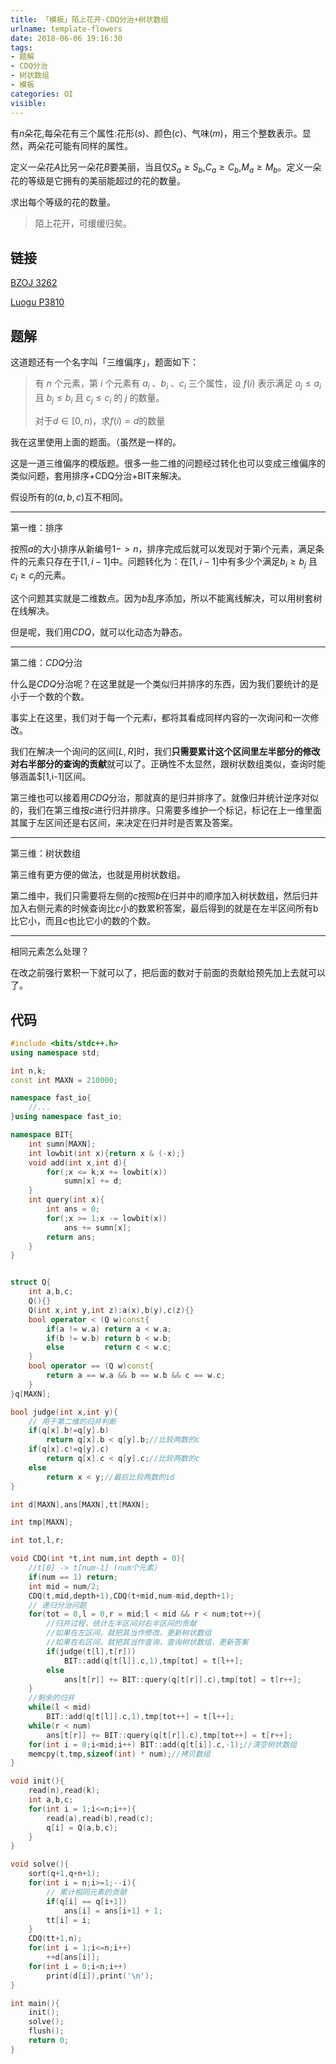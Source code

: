 ```yaml
---
title: 「模板」陌上花开-CDQ分治+树状数组
urlname: template-flowers
date: 2018-06-06 19:16:30
tags:
- 题解
- CDQ分治
- 树状数组
- 模板
categories: OI
visible:
---
```


有$n$朵花,每朵花有三个属性:花形($s$)、颜色($c$)、气味($m$)，用三个整数表示。显然，两朵花可能有同样的属性。

定义一朵花$A$比另一朵花$B$要美丽，当且仅$S_a\geq S_b$,$C_a\geq C_b$,$M_a \geq M_b$。定义一朵花的等级是它拥有的美丽能超过的花的数量。

求出每个等级的花的数量。

<!-- more -->

> 陌上花开，可缓缓归矣。

## 链接

[BZOJ 3262](https://www.lydsy.com/JudgeOnline/problem.php?id=3262)

[Luogu P3810](https://www.luogu.org/problemnew/show/P3810)

## 题解

这道题还有一个名字叫「三维偏序」，题面如下：

> 有 $n$ 个元素，第 $i$ 个元素有 $a_i$ 、$b_i$ 、$c_i$ 三个属性，设 $f(i)$ 表示满足 $a_j \leq a_i$ 且 $b_j \leq b_i$ 且 $c_j \leq c_i$ 的 $j$ 的数量。
>
> 对于$d \in [0, n)$，求$f(i) = d$的数量

我在这里使用上面的题面。（虽然是一样的。

这是一道三维偏序的模版题。很多一些二维的问题经过转化也可以变成三维偏序的类似问题，套用排序+CDQ分治+BIT来解决。

假设所有的$(a,b,c)$互不相同。

- - -

第一维：排序

按照$a$的大小排序从新编号$1 -> n$，排序完成后就可以发现对于第$i$个元素，满足条件的元素只存在于$[1,i-1]$中。问题转化为：在$[1,i-1]$中有多少个满足$b_i \geq b_j$ 且 $c_i \geq c_j$的元素。

这个问题其实就是二维数点。因为$b$乱序添加，所以不能离线解决，可以用树套树在线解决。

但是呢，我们用$CDQ$，就可以化动态为静态。

- - -

第二维：$CDQ$分治

什么是$CDQ$分治呢？在这里就是一个类似归并排序的东西，因为我们要统计的是小于一个数的个数。

事实上在这里，我们对于每一个元素$i$，都将其看成同样内容的一次询问和一次修改。

我们在解决一个询问的区间$[L,R]$时，我们**只需要累计这个区间里左半部分的修改对右半部分的查询的贡献**就可以了。正确性不太显然，跟树状数组类似，查询时能够涵盖$[1,i-1]区间。

第三维也可以接着用$CDQ$分治，那就真的是归并排序了。就像归并统计逆序对似的，我们在第三维按$c$进行归并排序。只需要多维护一个标记，标记在上一维里面其属于左区间还是右区间，来决定在归并时是否累及答案。

- - -

第三维：树状数组

第三维有更方便的做法，也就是用树状数组。

第二维中，我们只需要将左侧的$c$按照$b$在归并中的顺序加入树状数组，然后归并加入右侧元素的时候查询比$c$小的数累积答案，最后得到的就是在左半区间所有b比它小，而且$c$也比它小的数的个数。

- - -

相同元素怎么处理？

在改之前强行累积一下就可以了，把后面的数对于前面的贡献给预先加上去就可以了。

## 代码


```cpp
#include <bits/stdc++.h>
using namespace std;

int n,k;
const int MAXN = 210000;

namespace fast_io{
    //...
}using namespace fast_io;

namespace BIT{
    int sumn[MAXN];
    int lowbit(int x){return x & (-x);}
    void add(int x,int d){
        for(;x <= k;x += lowbit(x))
            sumn[x] += d;
    }
    int query(int x){
        int ans = 0;
        for(;x >= 1;x -= lowbit(x))
            ans += sumn[x];
        return ans;
    }
}


struct Q{
    int a,b,c;
    Q(){}
    Q(int x,int y,int z):a(x),b(y),c(z){}
    bool operator < (Q w)const{
        if(a != w.a) return a < w.a;
        if(b != w.b) return b < w.b;
        else         return c < w.c;
    }
    bool operator == (Q w)const{
        return a == w.a && b == w.b && c == w.c;
    }
}q[MAXN];

bool judge(int x,int y){
    // 用于第二维的归并判断
    if(q[x].b!=q[y].b)
        return q[x].b < q[y].b;//比较两数的c
    if(q[x].c!=q[y].c)
        return q[x].c < q[y].c;//比较两数的c
    else
        return x < y;//最后比较两数的id
}

int d[MAXN],ans[MAXN],tt[MAXN];

int tmp[MAXN];

int tot,l,r;

void CDQ(int *t,int num,int depth = 0){
    //t[0] -> t[num-1] (num个元素） 
    if(num == 1) return;
    int mid = num/2;
    CDQ(t,mid,depth+1),CDQ(t+mid,num-mid,depth+1);
    // 递归分治问题
    for(tot = 0,l = 0,r = mid;l < mid && r < num;tot++){
        //归并过程，统计左半区间对右半区间的贡献
        //如果在左区间，就把其当作修改，更新树状数组
        //如果在右区间，就把其当作查询，查询树状数组，更新答案
        if(judge(t[l],t[r]))
            BIT::add(q[t[l]].c,1),tmp[tot] = t[l++];
        else
            ans[t[r]] += BIT::query(q[t[r]].c),tmp[tot] = t[r++];
    }
    //剩余的归并
    while(l < mid)
        BIT::add(q[t[l]].c,1),tmp[tot++] = t[l++];
    while(r < num)
        ans[t[r]] += BIT::query(q[t[r]].c),tmp[tot++] = t[r++];
    for(int i = 0;i<mid;i++) BIT::add(q[t[i]].c,-1);//清空树状数组
    memcpy(t,tmp,sizeof(int) * num);//拷贝数组
}

void init(){
    read(n),read(k);
    int a,b,c;
    for(int i = 1;i<=n;i++){
        read(a),read(b),read(c);
        q[i] = Q(a,b,c);
    }
}

void solve(){
    sort(q+1,q+n+1);
    for(int i = n;i>=1;--i){
        // 累计相同元素的贡献
        if(q[i] == q[i+1])
            ans[i] = ans[i+1] + 1;
        tt[i] = i;
    }
    CDQ(tt+1,n);
    for(int i = 1;i<=n;i++)
        ++d[ans[i]];
    for(int i = 0;i<n;i++)
        print(d[i]),print('\n');
}

int main(){
    init();
    solve();
    flush();
    return 0;
} 
```




